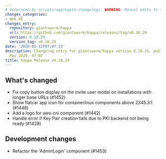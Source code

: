 ```yaml
---
# Generated by scripts/aggregate-changelogs. WARNING: Manual edits to this files will be overwritten.
changes_categories:
- Web UI
changes_entry:
  repository: giantswarm/happa
  url: https://github.com/giantswarm/happa/releases/tag/v0.10.29
  version: 0.10.29
  version_tag: v0.10.29
date: '2020-05-12T07:07:23'
description: Changelog entry for giantswarm/happa version 0.10.29, published on 12
  May 2020, 07:07
title: happa Release v0.10.29
---
```


## What's changed
- Fix copy button display on the invite user modal on installations with longer base URLs (#1452)
- Show flatcar app icon for containerlinux components above 2345.3.1 (#1448)
- Add a logo for aws-cni component (#1442)
- Handle error if Key Pair creation fails due to PKI backend not being ready (#1428)

## Development changes

- Refactor the 'AdminLogin' component (#1453)
